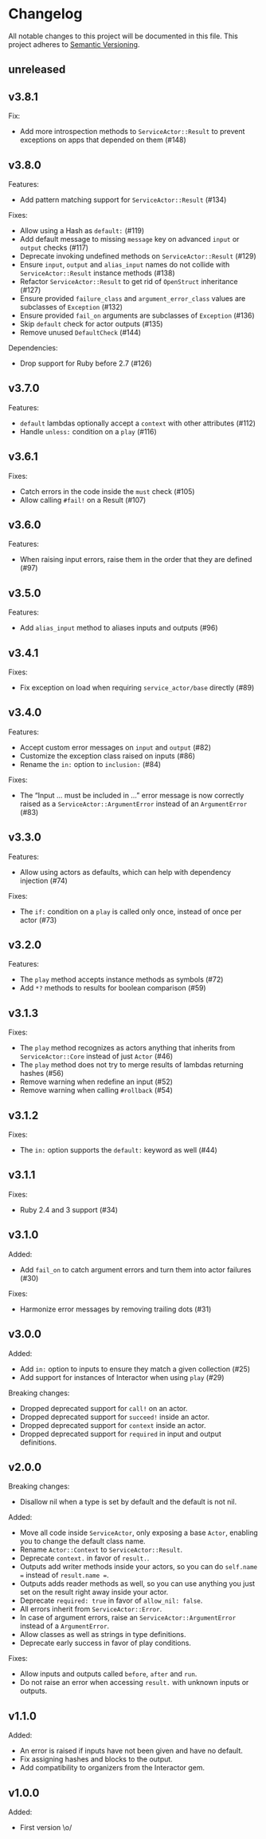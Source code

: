 # Changelog

All notable changes to this project will be documented in this file. This
project adheres to [Semantic Versioning](https://semver.org/spec/v2.0.0.html).

## unreleased

## v3.8.1

Fix:
- Add more introspection methods to `ServiceActor::Result` to prevent exceptions
  on apps that depended on them (#148)

## v3.8.0

Features:
- Add pattern matching support for `ServiceActor::Result` (#134)

Fixes:
- Allow using a Hash as `default:` (#119)
- Add default message to missing `message` key on advanced `input` or `output`
  checks (#117)
- Deprecate invoking undefined methods on `ServiceActor::Result` (#129)
- Ensure `input`, `output` and `alias_input` names do not collide with
  `ServiceActor::Result` instance methods (#138)
- Refactor `ServiceActor::Result` to get rid of `OpenStruct` inheritance
  (#127)
- Ensure provided `failure_class` and `argument_error_class` values
  are subclasses of `Exception` (#132)
- Ensure provided `fail_on` arguments are subclasses of `Exception` (#136)
- Skip `default` check for actor outputs (#135)
- Remove unused `DefaultCheck` (#144)

Dependencies:
- Drop support for Ruby before 2.7 (#126)

## v3.7.0

Features:
- `default` lambdas optionally accept a `context` with other attributes (#112)
- Handle `unless:` condition on a `play` (#116)

## v3.6.1

Fixes:
- Catch errors in the code inside the `must` check (#105)
- Allow calling `#fail!` on a Result (#107)

## v3.6.0

Features:
- When raising input errors, raise them in the order that they are defined (#97)

## v3.5.0

Features:
- Add `alias_input` method to aliases inputs and outputs (#96)

## v3.4.1

Fixes:
- Fix exception on load when requiring `service_actor/base` directly (#89)

## v3.4.0

Features:
- Accept custom error messages on `input` and `output` (#82)
- Customize the exception class raised on inputs (#86)
- Rename the `in:` option to `inclusion:` (#84)

Fixes:
- The “Input … must be included in …” error message is now correctly raised as a
  `ServiceActor::ArgumentError` instead of an `ArgumentError` (#83)

## v3.3.0

Features:
- Allow using actors as defaults, which can help with dependency injection (#74)

Fixes:
- The `if:` condition on a `play` is called only once, instead of once per
  actor (#73)

## v3.2.0

Features:
- The `play` method accepts instance methods as symbols (#72)
- Add `*?` methods to results for boolean comparison (#59)

## v3.1.3

Fixes:
- The `play` method recognizes as actors anything that inherits from
  `ServiceActor::Core` instead of just `Actor` (#46)
- The `play` method does not try to merge results of lambdas returning hashes
  (#56)
- Remove warning when redefine an input (#52)
- Remove warning when calling `#rollback` (#54)

## v3.1.2

Fixes:
- The `in:` option supports the `default:` keyword as well (#44)

## v3.1.1

Fixes:
- Ruby 2.4 and 3 support (#34)

## v3.1.0

Added:
- Add `fail_on` to catch argument errors and turn them into actor failures (#30)

Fixes:
- Harmonize error messages by removing trailing dots (#31)

## v3.0.0

Added:
- Add `in:` option to inputs to ensure they match a given collection (#25)
- Add support for instances of Interactor when using `play` (#29)

Breaking changes:
- Dropped deprecated support for `call!` on an actor.
- Dropped deprecated support for `succeed!` inside an actor.
- Dropped deprecated support for `context` inside an actor.
- Dropped deprecated support for `required` in input and output definitions.

## v2.0.0

Breaking changes:
- Disallow nil when a type is set by default and the default is not nil.

Added:
- Move all code inside `ServiceActor`, only exposing a base `Actor`, enabling
  you to change the default class name.
- Rename `Actor::Context` to `ServiceActor::Result`.
- Deprecate `context.` in favor of `result.`.
- Outputs add writer methods inside your actors, so you can do `self.name =`
  instead of `result.name =`.
- Outputs adds reader methods as well, so you can use anything you just set on
  the result right away inside your actor.
- Deprecate `required: true` in favor of `allow_nil: false`.
- All errors inherit from `ServiceActor::Error`.
- In case of argument errors, raise an `ServiceActor::ArgumentError` instead of
  a `ArgumentError`.
- Allow classes as well as strings in type definitions.
- Deprecate early success in favor of play conditions.

Fixes:
- Allow inputs and outputs called `before`, `after` and `run`.
- Do not raise an error when accessing `result.` with unknown inputs or
  outputs.

## v1.1.0

Added:
- An error is raised if inputs have not been given and have no default.
- Fix assigning hashes and blocks to the output.
- Add compatibility to organizers from the Interactor gem.

## v1.0.0

Added:
- First version \o/
